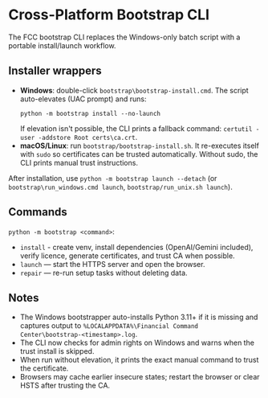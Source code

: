# Cross-Platform Bootstrap CLI

The FCC bootstrap CLI replaces the Windows-only batch script with a
portable install/launch workflow.

## Installer wrappers

- **Windows**: double-click `bootstrap\bootstrap-install.cmd`. The script
  auto-elevates (UAC prompt) and runs:
  ```
  python -m bootstrap install --no-launch
  ```
  If elevation isn't possible, the CLI prints a fallback command:
  `certutil -user -addstore Root certs\ca.crt`.
- **macOS/Linux**: run `bootstrap/bootstrap-install.sh`. It re-executes
  itself with `sudo` so certificates can be trusted automatically. Without
  sudo, the CLI prints manual trust instructions.

After installation, use `python -m bootstrap launch --detach` (or
`bootstrap\run_windows.cmd launch`, `bootstrap/run_unix.sh launch`).

## Commands

`python -m bootstrap <command>`:

- `install` - create venv, install dependencies (OpenAI/Gemini included),
  verify licence, generate certificates, and trust CA when possible.
- `launch` — start the HTTPS server and open the browser.
- `repair` — re-run setup tasks without deleting data.

## Notes

- The Windows bootstrapper auto-installs Python 3.11+ if it is missing and
  captures output to `%LOCALAPPDATA%\Financial Command Center\bootstrap-<timestamp>.log`.
- The CLI now checks for admin rights on Windows and warns when the trust
  install is skipped.
- When run without elevation, it prints the exact manual command to trust
  the certificate.
- Browsers may cache earlier insecure states; restart the browser or clear
  HSTS after trusting the CA.
